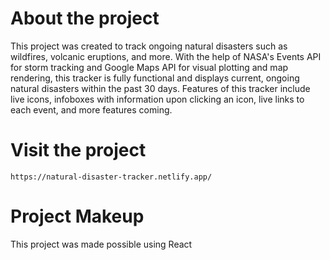 # About the project
This project was created to track ongoing natural disasters such as wildfires, volcanic eruptions, and more. With the help of NASA's Events API for storm tracking and Google Maps API for visual plotting and map rendering, this tracker is fully functional and displays current, ongoing natural disasters within the past 30 days. Features of this tracker include live icons, infoboxes with information upon clicking an icon, live links to each event, and more features coming. 

# Visit the project
```https://natural-disaster-tracker.netlify.app/```

# Project Makeup
This project was made possible using React



